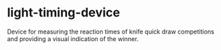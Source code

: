 # light-timing-device
Device for measuring the reaction times of knife quick draw competitions and providing a visual indication of the winner.
